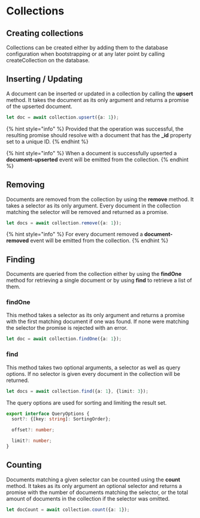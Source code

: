 # Collections

## Creating collections

Collections can be created either by adding them to the database configuration when bootstrapping or at any later point by calling createCollection on the database.

## Inserting / Updating

A document can be inserted or updated in a collection by calling the **upsert** method. It takes the document as its only argument and returns a promise of the upserted document.

```typescript
let doc = await collection.upsert({a: 1});
```

{% hint style="info" %}
Provided that the operation was successful, the resulting promise should resolve with a document that has the **\_id** property set to a unique ID.
{% endhint %}

{% hint style="info" %}
When a document is successfully upserted a **document-upserted** event will be emitted from the collection.
{% endhint %}

## Removing

Documents are removed from the collection by using the **remove** method. It takes a selector as its only argument. Every document in the collection matching the selector will be removed and returned as a promise.

```typescript
let docs = await collection.remove({a: 1});
```

{% hint style="info" %}
For every document removed a **document-removed** event will be emitted from the collection.
{% endhint %}

## Finding

Documents are queried from the collection either by using the **findOne** method for retrieving a single document or by using **find** to retrieve a list of them.

### findOne

This method takes a selector as its only argument and returns a promise with the first matching document if one was found. If none were matching the selector the promise is rejected with an error.

```typescript
let doc = await collection.findOne({a: 1});
```

### find

This method takes two optional arguments, a selector as well as query options. If no selector is given every document in the collection will be returned.

```typescript
let docs = await collection.find({a: 1}, {limit: 3});
```

The query options are used for sorting and limiting the result set.

```typescript
export interface QueryOptions {
  sort?: {[key: string]: SortingOrder};

  offset?: number;

  limit?: number;
}
```

## Counting

Documents matching a given selector can be counted using the **count** method. It takes as its only argument an optional selector and returns a promise with the number of documents matching the selector, or the total amount of documents in the collection if the selector was omitted.

```typescript
let docCount = await collection.count({a: 1});
```

## 

